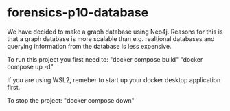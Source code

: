 # forensics-p10-database

We have decided to make a graph database using Neo4j. Reasons for this is that a graph
database is more scalable than e.g. realtional databases and querying information from the 
database is less expensive.

To run this project you first need to:
"docker compose build"
"docker compose up -d"

If you are using WSL2, remeber to start up your docker desktop application first.


To stop the project:
"docker compose down"